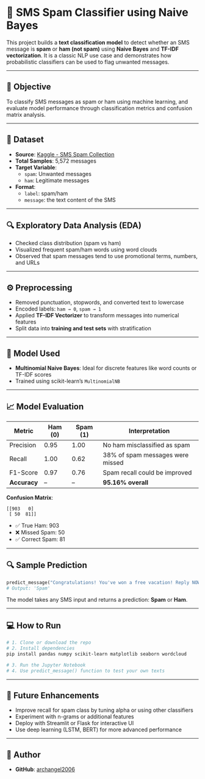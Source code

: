 # 📩 SMS Spam Classifier using Naive Bayes


This project builds a **text classification model** to detect whether an SMS message is **spam** or **ham (not spam)** using **Naive Bayes** and **TF-IDF vectorization**. It is a classic NLP use case and demonstrates how probabilistic classifiers can be used to flag unwanted messages.

---

## 📌 Objective

To classify SMS messages as spam or ham using machine learning, and evaluate model performance through classification metrics and confusion matrix analysis.

---

## 📂 Dataset

- **Source**: [Kaggle - SMS Spam Collection](https://www.kaggle.com/datasets/uciml/sms-spam-collection-dataset)
- **Total Samples**: 5,572 messages
- **Target Variable**: 
  - `spam`: Unwanted messages
  - `ham`: Legitimate messages
- **Format**:
  - `label`: spam/ham
  - `message`: the text content of the SMS

---

## 🔍 Exploratory Data Analysis (EDA)

- Checked class distribution (spam vs ham)
- Visualized frequent spam/ham words using word clouds
- Observed that spam messages tend to use promotional terms, numbers, and URLs

---

## ⚙️ Preprocessing

- Removed punctuation, stopwords, and converted text to lowercase
- Encoded labels: `ham → 0`, `spam → 1`
- Applied **TF-IDF Vectorizer** to transform messages into numerical features
- Split data into **training and test sets** with stratification

---

## 🧠 Model Used

- **Multinomial Naive Bayes**: Ideal for discrete features like word counts or TF-IDF scores
- Trained using scikit-learn’s `MultinomialNB`

---

## 📈 Model Evaluation

| Metric        | Ham (0) | Spam (1) | Interpretation                            |
|---------------|---------|----------|-------------------------------------------|
| Precision     | 0.95    | 1.00     | No ham misclassified as spam              |
| Recall        | 1.00    | 0.62     | 38% of spam messages were missed          |
| F1-Score      | 0.97    | 0.76     | Spam recall could be improved             |
| **Accuracy**  | –       | –        | **95.16% overall**                         |

**Confusion Matrix**:

```
[[903   0]
 [ 50  81]]
```

- ✅ True Ham: 903
- ❌ Missed Spam: 50
- ✅ Correct Spam: 81

---

## 🔍 Sample Prediction

```python
predict_message("Congratulations! You've won a free vacation! Reply NOW to claim.")
# Output: 'Spam'
```

The model takes any SMS input and returns a prediction: **Spam** or **Ham**.

---

## 💻 How to Run

```bash
# 1. Clone or download the repo
# 2. Install dependencies
pip install pandas numpy scikit-learn matplotlib seaborn wordcloud

# 3. Run the Jupyter Notebook
# 4. Use predict_message() function to test your own texts
```

---

## 🚀 Future Enhancements

- Improve recall for spam class by tuning alpha or using other classifiers
- Experiment with n-grams or additional features
- Deploy with Streamlit or Flask for interactive UI
- Use deep learning (LSTM, BERT) for more advanced performance

---

## 👤 Author

- **GitHub**: [archangel2006](https://github.com/archangel2006)  
